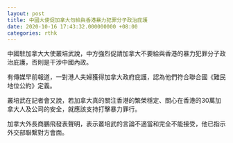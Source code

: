 ```yaml
---
layout: post
title: 中國大使促加拿大勿給與香港暴力犯罪分子政治庇護
date: 2020-10-16 17:43:32.000000000 +08:00
categories: rthk
---
```


中國駐加拿大大使叢培武說，中方強烈促請加拿大不要給與香港的暴力犯罪分子政治庇護，否則是干涉中國內政。

有傳媒早前報道，一對港人夫婦獲得加拿大政府庇護，認為他們符合聯合國《難民地位公約》定義。

叢培武在記者會又說，若加拿大真的關注香港的繁榮穩定、關心在香港的30萬加拿大人及公司的安全，就應該支持打擊暴力罪行。

加拿大外長商鵬飛發表聲明，表示叢培武的言論不適當和完全不能接受，他已指示外交部聯繫對方會面。
